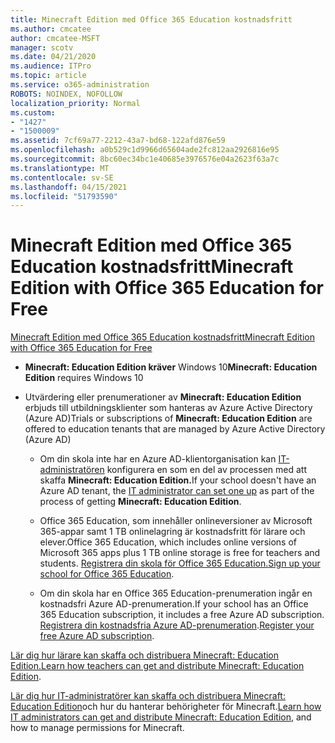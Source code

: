 ```yaml
---
title: Minecraft Edition med Office 365 Education kostnadsfritt
ms.author: cmcatee
author: cmcatee-MSFT
manager: scotv
ms.date: 04/21/2020
ms.audience: ITPro
ms.topic: article
ms.service: o365-administration
ROBOTS: NOINDEX, NOFOLLOW
localization_priority: Normal
ms.custom:
- "1427"
- "1500009"
ms.assetid: 7cf69a77-2212-43a7-bd68-122afd876e59
ms.openlocfilehash: a0b529c1d9966d65604ade2fc812aa2926816e95
ms.sourcegitcommit: 8bc60ec34bc1e40685e3976576e04a2623f63a7c
ms.translationtype: MT
ms.contentlocale: sv-SE
ms.lasthandoff: 04/15/2021
ms.locfileid: "51793590"
---
```

# <a name="minecraft-edition-with-office-365-education-for-free"></a><span data-ttu-id="bfc40-102">Minecraft Edition med Office 365 Education kostnadsfritt</span><span class="sxs-lookup"><span data-stu-id="bfc40-102">Minecraft Edition with Office 365 Education for Free</span></span>

[<span data-ttu-id="bfc40-103">Minecraft Edition med Office 365 Education kostnadsfritt</span><span class="sxs-lookup"><span data-stu-id="bfc40-103">Minecraft Edition with Office 365 Education for Free</span></span>](https://docs.microsoft.com/education/windows/get-minecraft-for-education)
  
- <span data-ttu-id="bfc40-104">**Minecraft: Education Edition kräver** Windows 10</span><span class="sxs-lookup"><span data-stu-id="bfc40-104">**Minecraft: Education Edition** requires Windows 10</span></span>

- <span data-ttu-id="bfc40-105">Utvärdering eller prenumerationer av **Minecraft: Education Edition** erbjuds till utbildningsklienter som hanteras av Azure Active Directory (Azure AD)</span><span class="sxs-lookup"><span data-stu-id="bfc40-105">Trials or subscriptions of **Minecraft: Education Edition** are offered to education tenants that are managed by Azure Active Directory (Azure AD)</span></span>

  - <span data-ttu-id="bfc40-106">Om din skola inte har en Azure AD-klientorganisation kan [IT-administratören](https://docs.microsoft.com/education/windows/school-get-minecraft) konfigurera en som en del av processen med att skaffa **Minecraft: Education Edition.**</span><span class="sxs-lookup"><span data-stu-id="bfc40-106">If your school doesn't have an Azure AD tenant, the [IT administrator can set one up](https://docs.microsoft.com/education/windows/school-get-minecraft) as part of the process of getting **Minecraft: Education Edition**.</span></span>

  - <span data-ttu-id="bfc40-107">Office 365 Education, som innehåller onlineversioner av Microsoft 365-appar samt 1 TB onlinelagring är kostnadsfritt för lärare och elever.</span><span class="sxs-lookup"><span data-stu-id="bfc40-107">Office 365 Education, which includes online versions of Microsoft 365 apps plus 1 TB online storage is free for teachers and students.</span></span> <span data-ttu-id="bfc40-108">[Registrera din skola för Office 365 Education.](https://www.microsoft.com/education/products/office)</span><span class="sxs-lookup"><span data-stu-id="bfc40-108">[Sign up your school for Office 365 Education](https://www.microsoft.com/education/products/office).</span></span>

  - <span data-ttu-id="bfc40-109">Om din skola har en Office 365 Education-prenumeration ingår en kostnadsfri Azure AD-prenumeration.</span><span class="sxs-lookup"><span data-stu-id="bfc40-109">If your school has an Office 365 Education subscription, it includes a free Azure AD subscription.</span></span> <span data-ttu-id="bfc40-110">[Registrera din kostnadsfria Azure AD-prenumeration](https://msdn.microsoft.com/library/windows/hardware/mt703369%28v=vs.85%29.aspx).</span><span class="sxs-lookup"><span data-stu-id="bfc40-110">[Register your free Azure AD subscription](https://msdn.microsoft.com/library/windows/hardware/mt703369%28v=vs.85%29.aspx).</span></span>

<span data-ttu-id="bfc40-111">[Lär dig hur lärare kan skaffa och distribuera Minecraft: Education Edition.](https://docs.microsoft.com/education/windows/teacher-get-minecraft)</span><span class="sxs-lookup"><span data-stu-id="bfc40-111">[Learn how teachers can get and distribute Minecraft: Education Edition](https://docs.microsoft.com/education/windows/teacher-get-minecraft).</span></span>
  
<span data-ttu-id="bfc40-112">[Lär dig hur IT-administratörer kan skaffa och distribuera Minecraft: Education Edition](https://docs.microsoft.com/education/windows/school-get-minecraft)och hur du hanterar behörigheter för Minecraft.</span><span class="sxs-lookup"><span data-stu-id="bfc40-112">[Learn how IT administrators can get and distribute Minecraft: Education Edition](https://docs.microsoft.com/education/windows/school-get-minecraft), and how to manage permissions for Minecraft.</span></span>